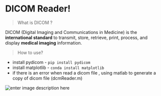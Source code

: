 # DICOM Reader!

> What is DICOM ?

DICOM (Digital Imaging and Communications in Medicine) is the **international standard** to transmit, store, retrieve, print, process, and display **medical imaging** information.

> How to use?

 - install pydicom - `pip install pydicom`
 - install matplotlib - `conda install matplotlib`
 - if there is an error when read a dicom file , using matlab to generate a copy of dicom file (dcmReader.m)
 
 ![enter image description here](http://s6.picofile.com/file/8381368100/a.jpg)
 
